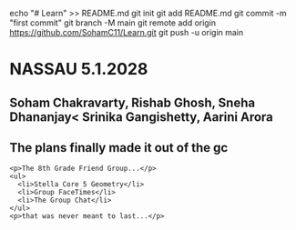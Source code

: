 echo "# Learn" >> README.md
git init
git add README.md
git commit -m "first commit"
git branch -M main
git remote add origin https://github.com/SohamC11/Learn.git
git push -u origin main

<!DOCTYPE html>
<html lang="en-US">
  <head>
    <meta charset="utf-8" />
    <meta name="viewport" content="width=device-width" />
    <title>Learning to code</title>
  <head>
  <body>
    <h1>NASSAU 5.1.2028</h1>
    <h2>Soham Chakravarty, Rishab Ghosh, Sneha Dhananjay< Srinika Gangishetty, Aarini Arora</h2> 
    <h2>The plans finally made it out of the gc</h2>

    <p>The 8th Grade Friend Group...</p>
    <ul>
      <li>Stella Core 5 Geometry</li>
      <li>Group FaceTimes</li>
      <li>The Group Chat</li>
    </ul>
    <p>that was never meant to last...</p>
  <body>
</html>
